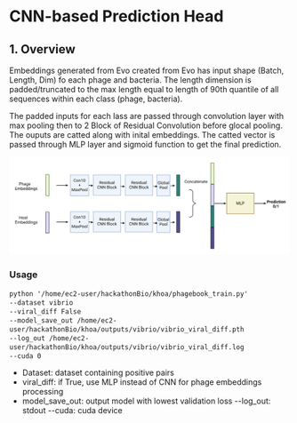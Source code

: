 # CNN-based Prediction Head

## 1. Overview

Embeddings generated from Evo created from Evo has input shape (Batch, Length, Dim) fo each phage and bacteria. The length dimension is padded/truncated to the max length equal to length of 90th quantile of all sequences within each class (phage, bacteria).

The padded inputs for each lass are passed through convolution layer with max pooling then to 2 Block of Residual Convolution before glocal pooling. The ouputs are catted along with inital embeddings. The catted vector is passed through MLP layer and sigmoid function to get the final prediction. 

![CNN model architecture](./CNN_model_img.png)

### Usage

```
python '/home/ec2-user/hackathonBio/khoa/phagebook_train.py' 
--dataset vibrio 
--viral_diff False 
--model_save_out /home/ec2-user/hackathonBio/khoa/outputs/vibrio/vibrio_viral_diff.pth 
--log_out /home/ec2-user/hackathonBio/khoa/outputs/vibrio/vibrio_viral_diff.log 
--cuda 0
```

- Dataset: dataset containing positive pairs
- viral_diff: if True, use MLP instead of CNN for phage embeddings processing
- model_save_out: output model with lowest validation loss
--log_out: stdout
--cuda: cuda device
